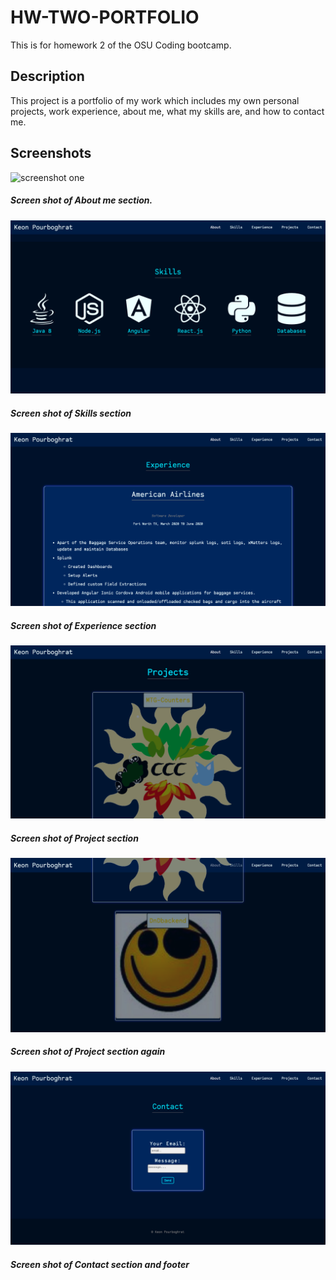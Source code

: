 # HW-TWO-PORTFOLIO
This is for homework 2 of the OSU Coding bootcamp.

## Description
This project is a portfolio of my work which includes my own personal projects, work experience, about me, what my skills are, 
and how to contact me.

## Screenshots

![screenshot one](/assets/images/screenshots/screenshot_one.png)
##### Screen shot of About me section.

![screenshot two](/assets/images/screenshots/screenshot_two.png)
##### Screen shot of Skills section

![screenshot three](/assets/images/screenshots/screenshot_three.png)
##### Screen shot of Experience section

![screenshot four](/assets/images/screenshots/screenshot_four.png)
##### Screen shot of Project section

![screenshot five](/assets/images/screenshots/screenshot_five.png)
##### Screen shot of Project section again

![screenshot six](/assets/images/screenshots/screenshot_six.png)
##### Screen shot of Contact section and footer
